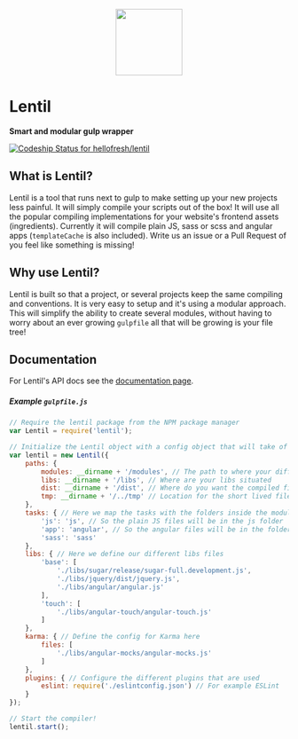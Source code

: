<p align="center">
  <a href="https://hellofresh.com">
    <img width="120" src="https://www.hellofresh.de/images/hellofresh/press/HelloFresh_Logo.png">
  </a>
</p>

# Lentil
**Smart and modular gulp wrapper**

[ ![Codeship Status for hellofresh/lentil](https://codeship.com/projects/eb51dcc0-69e1-0133-1fba-6e257542035e/status?branch=master)](https://codeship.com/projects/114688)

## What is Lentil?

Lentil is a tool that runs next to gulp to make setting up your new projects less painful. It will simply compile your scripts out of the box! It will use all the popular compiling implementations for your website's frontend assets (ingredients). Currently it will compile plain JS, sass or scss and angular apps (`templateCache` is also included). Write us an issue or a Pull Request of you feel like something is missing!

## Why use Lentil?

Lentil is built so that a project, or several projects keep the same compiling and conventions. It is very easy to setup and it's using a modular approach. This will simplify the ability to create several modules, without having to worry about an ever growing `gulpfile` all that will be growing is your file tree!

## Documentation

For Lentil's API docs see the [documentation page](/docs/README.md).

##### Example `gulpfile.js`

```js
// Require the lentil package from the NPM package manager
var Lentil = require('lentil');

// Initialize the Lentil object with a config object that will take of the rest
var lentil = new Lentil({
    paths: {
        modules: __dirname + '/modules', // The path to where your different modules
        libs: __dirname + '/libs', // Where are your libs situated
        dist: __dirname + '/dist', // Where do you want the compiled files to end up
        tmp: __dirname + '/../tmp' // Location for the short lived files
    },
    tasks: { // Here we map the tasks with the folders inside the module
        'js': 'js', // So the plain JS files will be in the js folder
        'app': 'angular', // So the angular files will be in the folder named app
        'sass': 'sass'
    },
    libs: { // Here we define our different libs files
        'base': [
            './libs/sugar/release/sugar-full.development.js',
            './libs/jquery/dist/jquery.js',
            './libs/angular/angular.js'
        ],
        'touch': [
            './libs/angular-touch/angular-touch.js'
        ]
    },
    karma: { // Define the config for Karma here
        files: [
            './libs/angular-mocks/angular-mocks.js'
        ]
    },
    plugins: { // Configure the different plugins that are used
        eslint: require('./eslintconfig.json') // For example ESLint
    }
});

// Start the compiler!
lentil.start();
```
